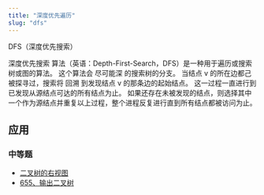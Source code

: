 ```yaml
---
title: "深度优先遍历"
slug: "dfs"
---
```

DFS（深度优先搜索）

深度优先搜索 算法（英语：Depth-First-Search，DFS）是一种用于遍历或搜索树或图的算法。
这个算法会 尽可能深 的搜索树的分支。
当结点 v 的所在边都己被探寻过，搜索将 回溯 到发现结点 v 的那条边的起始结点。
这一过程一直进行到已发现从源结点可达的所有结点为止。
如果还存在未被发现的结点，则选择其中一个作为源结点并重复以上过程，整个进程反复进行直到所有结点都被访问为止。


## 应用


### 中等题
* [二叉树的右视图](https://leetcode-cn.com/problems/binary-tree-right-side-view/)
* [655、输出二叉树](../leetcode/655输出二叉树)
